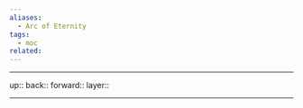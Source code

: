 ```yaml
---
aliases:
  - Arc of Eternity
tags:
  - moc
related:
---
```


***

up:: 
back:: 
forward:: 
layer:: 

***
